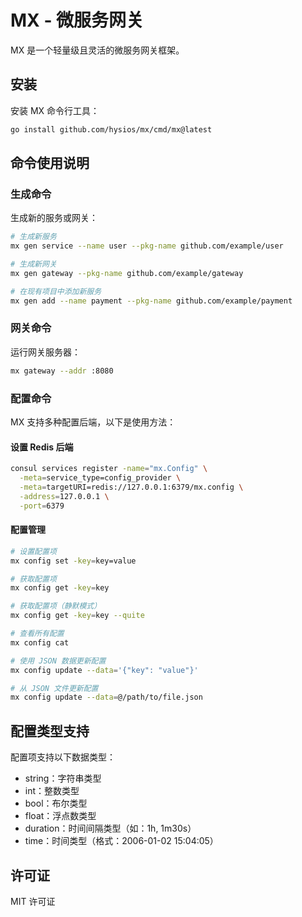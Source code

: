 # MX - 微服务网关

MX 是一个轻量级且灵活的微服务网关框架。

## 安装

安装 MX 命令行工具：

```bash
go install github.com/hysios/mx/cmd/mx@latest
```

## 命令使用说明

### 生成命令

生成新的服务或网关：

```bash
# 生成新服务
mx gen service --name user --pkg-name github.com/example/user

# 生成新网关
mx gen gateway --pkg-name github.com/example/gateway

# 在现有项目中添加新服务
mx gen add --name payment --pkg-name github.com/example/payment
```

### 网关命令

运行网关服务器：

```bash
mx gateway --addr :8080
```

### 配置命令

MX 支持多种配置后端，以下是使用方法：

#### 设置 Redis 后端

```bash
consul services register -name="mx.Config" \
  -meta=service_type=config_provider \
  -meta=targetURI=redis://127.0.0.1:6379/mx.config \
  -address=127.0.0.1 \
  -port=6379
```

#### 配置管理

```bash
# 设置配置项
mx config set -key=key=value

# 获取配置项
mx config get -key=key

# 获取配置项（静默模式）
mx config get -key=key --quite

# 查看所有配置
mx config cat

# 使用 JSON 数据更新配置
mx config update --data='{"key": "value"}'

# 从 JSON 文件更新配置
mx config update --data=@/path/to/file.json
```

## 配置类型支持

配置项支持以下数据类型：

- string：字符串类型
- int：整数类型
- bool：布尔类型
- float：浮点数类型
- duration：时间间隔类型（如：1h, 1m30s）
- time：时间类型（格式：2006-01-02 15:04:05）

## 许可证

MIT 许可证 